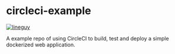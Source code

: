 # circleci-example

[![lineguy](https://circleci.com/gh/lineguy/circleci.svg?style=shield)]()

A example repo of using CircleCI to build, test and deploy a simple dockerized web application.

